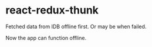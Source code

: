 # react-redux-thunk
Fetched data from IDB offline first.
Or may be when failed.

Now the app can function offline.